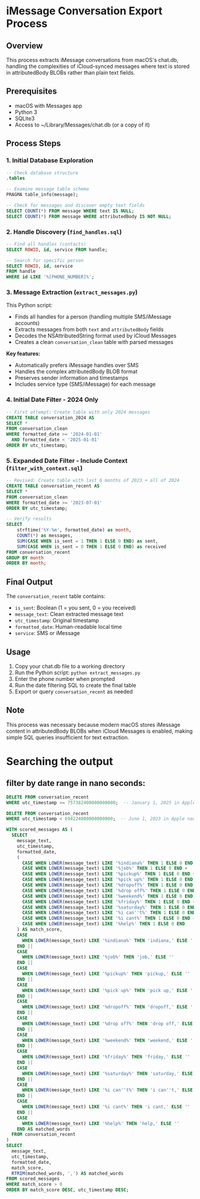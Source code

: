 # iMessage Conversation Export Process

## Overview
This process extracts iMessage conversations from macOS's chat.db, handling the complexities of iCloud-synced messages where text is stored in attributedBody BLOBs rather than plain text fields.

## Prerequisites
- macOS with Messages app
- Python 3
- SQLite3
- Access to ~/Library/Messages/chat.db (or a copy of it)

## Process Steps

### 1. Initial Database Exploration
```sql
-- Check database structure
.tables

-- Examine message table schema
PRAGMA table_info(message);

-- Check for messages and discover empty text fields
SELECT COUNT(*) FROM message WHERE text IS NULL;
SELECT COUNT(*) FROM message WHERE attributedBody IS NOT NULL;
```

### 2. Handle Discovery (`find_handles.sql`)
```sql
-- Find all handles (contacts)
SELECT ROWID, id, service FROM handle;

-- Search for specific person
SELECT ROWID, id, service 
FROM handle 
WHERE id LIKE '%[PHONE_NUMBER]%';
```

### 3. Message Extraction (`extract_messages.py`)
This Python script:
- Finds all handles for a person (handling multiple SMS/iMessage accounts)
- Extracts messages from both `text` and `attributedBody` fields
- Decodes the NSAttributedString format used by iCloud Messages
- Creates a clean `conversation_clean` table with parsed messages

**Key features:**
- Automatically prefers iMessage handles over SMS
- Handles the complex attributedBody BLOB format
- Preserves sender information and timestamps
- Includes service type (SMS/iMessage) for each message

### 4. Initial Date Filter - 2024 Only  
```sql
-- First attempt: Create table with only 2024 messages
CREATE TABLE conversation_2024 AS
SELECT * 
FROM conversation_clean
WHERE formatted_date >= '2024-01-01' 
  AND formatted_date < '2025-01-01'
ORDER BY utc_timestamp;
```

### 5. Expanded Date Filter - Include Context (`filter_with_context.sql`)
```sql
-- Revised: Create table with last 6 months of 2023 + all of 2024
CREATE TABLE conversation_recent AS
SELECT * 
FROM conversation_clean
WHERE formatted_date >= '2023-07-01'
ORDER BY utc_timestamp;

-- Verify results
SELECT 
    strftime('%Y-%m', formatted_date) as month,
    COUNT(*) as messages,
    SUM(CASE WHEN is_sent = 1 THEN 1 ELSE 0 END) as sent,
    SUM(CASE WHEN is_sent = 0 THEN 1 ELSE 0 END) as received
FROM conversation_recent
GROUP BY month
ORDER BY month;
```

## Final Output
The `conversation_recent` table contains:
- `is_sent`: Boolean (1 = you sent, 0 = you received)
- `message_text`: Clean extracted message text
- `utc_timestamp`: Original timestamp
- `formatted_date`: Human-readable local time
- `service`: SMS or iMessage

## Usage
1. Copy your chat.db file to a working directory
2. Run the Python script: `python extract_messages.py`
3. Enter the phone number when prompted
4. Run the date filtering SQL to create the final table
5. Export or query `conversation_recent` as needed

## Note
This process was necessary because modern macOS stores iMessage content in attributedBody BLOBs when iCloud Messages is enabled, making simple SQL queries insufficient for text extraction.

# Searching the output

## filter by date range in nano seconds:

```sql
DELETE FROM conversation_recent
WHERE utc_timestamp >= 757382400000000000;  -- January 1, 2025 in Apple nanoseconds

DELETE FROM conversation_recent
WHERE utc_timestamp < 694224000000000000;  -- June 1, 2023 in Apple nanoseconds
```



```sql
WITH scored_messages AS (
  SELECT
    message_text,
    utc_timestamp,
    formatted_date,
    (
      CASE WHEN LOWER(message_text) LIKE '%indiana%' THEN 1 ELSE 0 END +
      CASE WHEN LOWER(message_text) LIKE '%job%' THEN 1 ELSE 0 END +
      CASE WHEN LOWER(message_text) LIKE '%pickup%' THEN 1 ELSE 0 END +
      CASE WHEN LOWER(message_text) LIKE '%pick up%' THEN 1 ELSE 0 END +
      CASE WHEN LOWER(message_text) LIKE '%dropoff%' THEN 1 ELSE 0 END +
      CASE WHEN LOWER(message_text) LIKE '%drop off%' THEN 1 ELSE 0 END +
      CASE WHEN LOWER(message_text) LIKE '%weekend%' THEN 1 ELSE 0 END +
      CASE WHEN LOWER(message_text) LIKE '%friday%' THEN 1 ELSE 0 END +
      CASE WHEN LOWER(message_text) LIKE '%saturday%' THEN 1 ELSE 0 END +
      CASE WHEN LOWER(message_text) LIKE '%i can''t%' THEN 1 ELSE 0 END +
      CASE WHEN LOWER(message_text) LIKE '%i cant%' THEN 1 ELSE 0 END +
      CASE WHEN LOWER(message_text) LIKE '%help%' THEN 1 ELSE 0 END
    ) AS match_score,
    CASE
      WHEN LOWER(message_text) LIKE '%indiana%' THEN 'indiana,' ELSE ''
    END ||
    CASE
      WHEN LOWER(message_text) LIKE '%job%' THEN 'job,' ELSE ''
    END ||
    CASE
      WHEN LOWER(message_text) LIKE '%pickup%' THEN 'pickup,' ELSE ''
    END ||
    CASE
      WHEN LOWER(message_text) LIKE '%pick up%' THEN 'pick up,' ELSE ''
    END ||
    CASE
      WHEN LOWER(message_text) LIKE '%dropoff%' THEN 'dropoff,' ELSE ''
    END ||
    CASE
      WHEN LOWER(message_text) LIKE '%drop off%' THEN 'drop off,' ELSE ''
    END ||
    CASE
      WHEN LOWER(message_text) LIKE '%weekend%' THEN 'weekend,' ELSE ''
    END ||
    CASE
      WHEN LOWER(message_text) LIKE '%friday%' THEN 'friday,' ELSE ''
    END ||
    CASE
      WHEN LOWER(message_text) LIKE '%saturday%' THEN 'saturday,' ELSE ''
    END ||
    CASE
      WHEN LOWER(message_text) LIKE '%i can''t%' THEN 'i can''t,' ELSE ''
    END ||
    CASE
      WHEN LOWER(message_text) LIKE '%i cant%' THEN 'i cant,' ELSE ''
    END ||
    CASE
      WHEN LOWER(message_text) LIKE '%help%' THEN 'help,' ELSE ''
    END AS matched_words
  FROM conversation_recent
)
SELECT
  message_text,
  utc_timestamp,
  formatted_date,
  match_score,
  RTRIM(matched_words, ',') AS matched_words
FROM scored_messages
WHERE match_score > 0
ORDER BY match_score DESC, utc_timestamp DESC;
```

